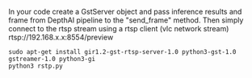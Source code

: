 In your code create a GstServer object and pass inference results and frame from DepthAI pipeline to the "send_frame" method. Then simply connect to the rtsp stream using a rtsp client (vlc network stream) rtsp://192.168.x.x:8554/preview

```
sudo apt-get install gir1.2-gst-rtsp-server-1.0 python3-gst-1.0 gstreamer-1.0 python3-gi
python3 rstp.py
```


